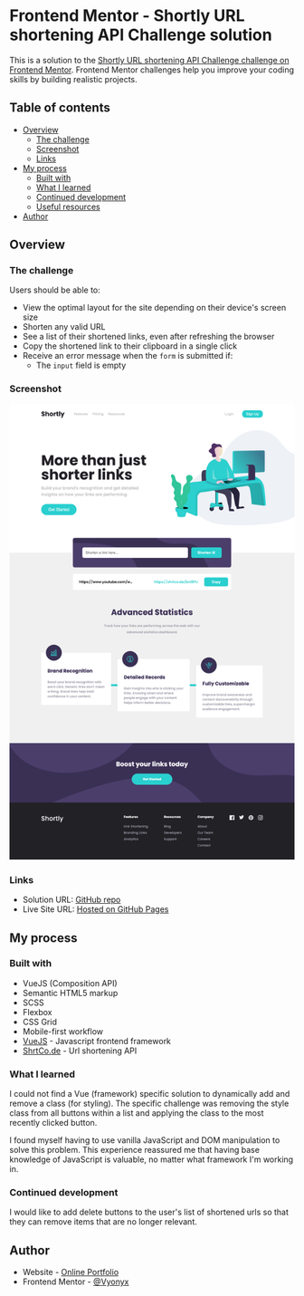 # Frontend Mentor - Shortly URL shortening API Challenge solution

This is a solution to the [Shortly URL shortening API Challenge challenge on Frontend Mentor](https://www.frontendmentor.io/challenges/url-shortening-api-landing-page-2ce3ob-G). Frontend Mentor challenges help you improve your coding skills by building realistic projects. 

## Table of contents

- [Overview](#overview)
  - [The challenge](#the-challenge)
  - [Screenshot](#screenshot)
  - [Links](#links)
- [My process](#my-process)
  - [Built with](#built-with)
  - [What I learned](#what-i-learned)
  - [Continued development](#continued-development)
  - [Useful resources](#useful-resources)
- [Author](#author)

## Overview

### The challenge

Users should be able to:

- View the optimal layout for the site depending on their device's screen size
- Shorten any valid URL
- See a list of their shortened links, even after refreshing the browser
- Copy the shortened link to their clipboard in a single click
- Receive an error message when the `form` is submitted if:
  - The `input` field is empty

### Screenshot

![](./screenshot.png)

### Links

- Solution URL: [GitHub repo](https://github.com/Vyonyx/URLShorteningAPI-feMentor-Vue)
- Live Site URL: [Hosted on GitHub Pages](https://vyonyx.github.io/URLShorteningAPI-feMentor-Vue/)

## My process

### Built with

- VueJS (Composition API)
- Semantic HTML5 markup
- SCSS
- Flexbox
- CSS Grid
- Mobile-first workflow
- [VueJS](https://nextjs.org/) - Javascript frontend framework
- [ShrtCo.de](https://shrtco.de/docs) - Url shortening API

### What I learned

I could not find a Vue (framework) specific solution to dynamically add and remove a class (for styling). The specific challenge was removing the style class from all buttons within a list and applying the class to the most recently clicked button.

I found myself having to use vanilla JavaScript and DOM manipulation to solve this problem. This experience reassured me that having base knowledge of JavaScript is valuable, no matter what framework I'm working in.

### Continued development

I would like to add delete buttons to the user's list of shortened urls so that they can remove items that are no longer relevant.

## Author

- Website - [Online Portfolio](https://portfolio-vyonyx.vercel.app/)
- Frontend Mentor - [@Vyonyx](https://www.frontendmentor.io/profile/Vyonyx)
